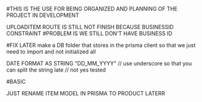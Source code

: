 #THIS IS THE USE FOR BEING ORGANIZED AND PLANNING OF THE PROJECT IN DEVELOPMENT

UPLOADITEM ROUTE IS STILL NOT FINISH BECAUSE BUSINESSID CONSTRAINT
#PROBLEM IS WE STILL DON'T HAVE BUSINESS ID

#FIX LATER
make a DB folder that stores in the prisma client so that we just need to import and not initialized all


DATE FORMAT AS STRING
"DD_MM_YYYY" // use underscore so that you can split the string late
// not yes tested


#BASIC 

JUST RENAME ITEM MODEL IN PRISMA TO PRODUCT LATERR

